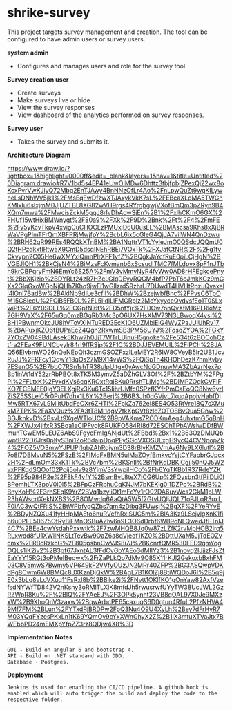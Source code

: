 # shrike-survey
This project targets survey management and creation. The tool can be configured to have admin users or survey users.

**system admin**
- Configures and manages users and role for the survey tool.

**Survey creation user**

 - Create surveys
 - Make surveys live or hide
 - View the survey responses
 - View dashboard of the analytics performed on survey responses.

**Survey user**

 - Takes the survey and submits it.

**Architecture Diagram**

https://www.draw.io/?lightbox=1&highlight=0000ff&edit=_blank&layers=1&nav=1&title=Untitled%20Diagram.drawio#R7V1bd5s4EP41eUwOIMDw6Dhttz3tbjfpbjZPexQj22wx8oKcxPvrVwKJiyQ72Mbg2EnTJAwy4BnNNzOfLr4Ao%2FnLpwQuZt9wgKILywheLsDNhWV5jk1%2FMsEqFwDfzwXTJAxykVkK7sL%2FEBcaXLoMA5TWGhKMIxIu6sIxjmM0JjUZTBL8XG82wVH9rgs4RYrgbgwjVXofBmQm3pZRyn9B4XQm7mwa%2FMwcisZckM5ggJ8rIvDhAowSjEn%2B1%2FxlhCKmO6GX%2FHUf15wtHixBMWnygt%2F80a9%2FXk%2F9D%2Bnk%2Ft%2F4%2FmFE%2Fv5yKcyTkpV4xyigCuCHOCEzPMUxjD6U0usEL%2BMAscsa9Khs8xXjBRWaVPgPImTFrQmXBFPRjMwjfpY%2BcbL6ix5cGleG4QjJA7vilWN4QnDzwu%2BRH62qR99REs4RQQkXTnBM%2BA1NqttrVT1cYyleJmO0QSdcJQQmU0Q2tHPzdkxflRtw5X9CmD5dsqINEhRBEj7VOxTk%2FXJatCtNR%2F%2Fg1tvCkvypn2C05He6wXMYxlQmnPIrXFF1yfZ%2BQgkJaYcfRuE0piLCjHgN%2BVGEJlQH1%2BkCjsN4%2BiMzsFcKvmanb6xScsudITMC7fMLdpvx8pF1nJTbh9krCBPqryFmN6EmYc6S25A%2FmV3vMmvNyR4fvWw0AD8rHFEgkcePnyt%2BbXKjzio%2BDYRLt24zR7HZcLGIqDEyvRQGM4bfP7PbT6cJmkKCz9mGXs2GlqGxoWGpNjQHh7Khq9jwFi1wGlIzrd59zhrU7DUwdT4HVHtRpzuQvaxeIl4lOnl7BadBw%2BAklNp9dILe3cfll%2BDhW%2BzejwbfBnc%2FPvsC6TpOM15C8leeU%2FCjB5FB0L%2FL5IIdlLlFMGRpIz2McYxyyceQvdvsfEo1T0SLxwiPf%2F6Y0SDLT%2FCGpfNI6t%2FD5ntYjr%2F0Ow7pnQvXtM16PLRkiMz7GH9VaX%2F65uGq0mzBGqRb3Mc3pO6UX7HsXMV73N3LBwoqX4ysi%2BH1PBwnmOkcJU8hVToVXlNTuRED3EcK1O6UZMbjEiG4WyZPaJUlUhRv17%2BAPuxjKZO6fBUPaEcZ4Qgn2RkwmSB3PM56UYJ%2FosqZYOA%2FGkY7YOxZV049BdLAsek5Khw7h0JjT7WTrLUinuH5gnoke%2Fe534t6zBOCohCztfra2FEaK9FUNCbyylr84rI9ffRSjp%2F1C%2BDJJEVEMUIL%2FiPCh%2BJAQ56EIvbmWO26nQeNEpQlt3czmGSOZFxzlLeMEY2R6IW8CVeyB5Ir2UB1JcvRuJJ%2FKFcy1QqwY18qOs27M9X14vWS%2FQiSpTh4KHOhDezK7nmKybv7ESenG5%2B7bbC7RSn1shTR38uIpUitgx0yAwcNdGDnuwMA3ZbAzrNex7pBp1inVt1dY52zrRbPBOt8xTK5M3ymvZ5aDZhGLV3Of%2F%2BZtbYM%2FPgPI%2FFLtxK%2FyxdKVs6cqKROxtRqjBKu0RrshTLjMg%2BDIMPZOqkCVFIFKO7FC8MEE0jgY3ELXgjRx3Ku6Tc15IihrUMfc0SPzfKYfrPmCaEoQC8Nw6yrIZiSZ5SSLeiC5r0PuH7dhx1L6Y%2Berj%2B6B3Jh0dGVjvL7kuqApojvHabfDjMw5RTX67vL9MIitUbdFeOXr6ZHTl%2FpkZa762eI8ES4O53RtVre18Q7cXMukMZTPK%2FaXVQuz%2FA3tT8Ml1dgV7tkXpGVt8zldZOTO8BvQua5Gnw%2BGJknkvD%2BsvLt9XgeWTloUC%2B9pVAKms7RODKmAeg4uhxtmG5qBnH%2FXWJx4jIfxR3SBqa1eClPFvgk8RUKFO584RI8d72ESOhTPbAWslwDDfBWmunTCwEM5LEUZ6AbS9FgycFmIgANjdUt%2FBbd%2Bx1%2B63OzDMUQbwptB22D6Jrs0pKyS3ni1ZoR6daipDpqPFySGdVXOSULxgH9ycQ4CVNpopZk4%2FOZ5VO3mwYJPUPj1qbZAhRqiym3D38rBlyKMZVmAy6Ny9LX6lutl%2B7o8l7DBMvuN5%2FSzB%2FIMqFxBMN5ulMaZOyfBmkvcYsjtCYFapbrGJpcx2H%2FdLmOm33xK1Tk%2BVc7bm%2BKSnIl%2BfNrKdDBKlCgjj50nQJ5W2vxPFKgdSQOof02Poij5oIv9z8YjmV3sYwpilHCo%2Fb6YqTKBb1R37RdeYZK%2F95p984P2e%2F8kF4vfY%2BsmBvL8teX7ICG6Up%2FQysbn3tfPiiDLi0lBPemhLTX3poV0l0l5%2BFpCzFRphuCqKNJM7bKEKlg0i1DZPc%2BRdB%2BnyKoH%2F3rhSEqK9YrZ2BVq1bzyiiOt1mFeYy1rO02DA6uvWcs2GkM1pLWR3hAWscrtXekNXBS%2B8OMwdq6AaQtA5W5f2GtvUQljJQL71oPJLqR3uxLF0iAC3wQtFRlS%2BtWPbfvgQZbs7qm4zDibq3FUwsj%2BgXF%2FYeRYvE%2BDyNZQXu41fyHHpMAEto6nuRVefhRxiSUC5m%2BlA3Kz9LScjvlgXnK1fi56u0PFE50675OfRy8iFMnOSBuAZlw6n9E3O6dDrbf6WB9oNLQwedJfFTnIJ4C7%2BEe4cwYsdahPxxwtk%2F7zwMHQB8Jq0w87zLZfK2rvMpHOB2lrq5RLxwdd8fU1XWllNKSLtTevBw9OaZ6a8dVjedf1KZ0%2BDttUXaM5JjTdEOZvcmx%2FRBcRzkcG%2F805psbnCwVJS8i7J%2BKcnrfQMR530FED9qmYogOQLs1iK2iv2%2B3gf67JxntAL3fFdCvGbYAEo3dMIlYz3%2B1novq2IJjizFJsZfEaYYY15RGt3oPMeIBegwx%2FrZaPLkQo7dMv9O85X11rKJI2GekoxbBxhFM03C8V5mwS7Bwmy5VP649kF2VVfyOUzJN2MRr40ZFP%2BG3ASQwpVDKdPg8Cwm6W8BMQc8JXKznDjQkW%2BAgL7B1KOlZj8BtiWQDoJ6I%2B5q9jE0x3bLq8vLoVXuq11FsRxI8b%2BBike2j%2FNvtt1OKlfKO1gOnYaw82AxfVzefsdNYWfTD842V2nKsny3oRMlTLXiK8mfdJh5rwusrwfUYyTW38UcJWL2GzRZWpR8Ku%2F%2BIQ%2FYAeEJ%2F3OPk5ynht23VB8qOAL97X0Je9MXzxW%2B9XhoQnV3zaxw%2BqwArbcPE65caxuqS6D0gtun4RfuL2PfzNHVA49Mf7FM%2BLun%2FYTxdRjBRDPw2FpQ3Nu4O9U4XyLh%2Bey7dFrHyR7M03YQqFYzesPKxLn1tK69YQmOv9cYxXWnGhyX2Z%2B1iX3mtuXTVaJtx7BWFbbPD24mEMXpYfpZZ3rz8QDjw4X8%3D

**Implementation Notes**

	GUI - Build on angular 6 and bootstrap 4.
	API - Build on .NET standard with DDD.
	Database - Postgres.

**Deployment**

	Jenkins is used for enabling the CI/CD pipeline. A github hook is enabled which will auto trigger the build and deploy the code to the respective folder.
